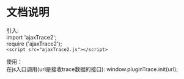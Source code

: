 # 文档说明

引入:  
import  'ajaxTrace2';  
require ('ajaxTrace2');  
``<script src="ajaxTrace2.js"></script>``

使用：  
在js入口调用(url是接收trace数据的接口): window.pluginTrace.init(url);